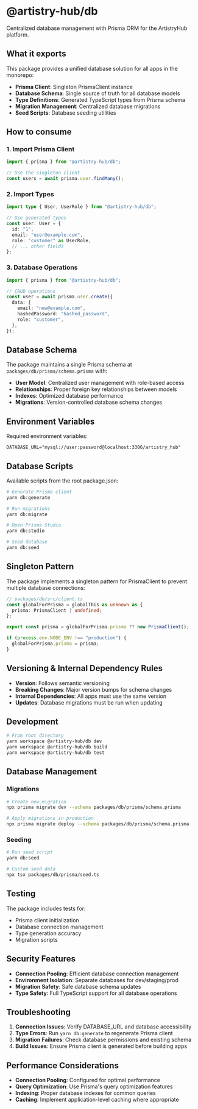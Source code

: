 # @artistry-hub/db

Centralized database management with Prisma ORM for the ArtistryHub platform.

## What it exports

This package provides a unified database solution for all apps in the monorepo:

- **Prisma Client**: Singleton PrismaClient instance
- **Database Schema**: Single source of truth for all database models
- **Type Definitions**: Generated TypeScript types from Prisma schema
- **Migration Management**: Centralized database migrations
- **Seed Scripts**: Database seeding utilities

## How to consume

### 1. Import Prisma Client

```typescript
import { prisma } from "@artistry-hub/db";

// Use the singleton client
const users = await prisma.user.findMany();
```

### 2. Import Types

```typescript
import type { User, UserRole } from "@artistry-hub/db";

// Use generated types
const user: User = {
  id: "1",
  email: "user@example.com",
  role: "customer" as UserRole,
  // ... other fields
};
```

### 3. Database Operations

```typescript
import { prisma } from "@artistry-hub/db";

// CRUD operations
const user = await prisma.user.create({
  data: {
    email: "new@example.com",
    hashedPassword: "hashed_password",
    role: "customer",
  },
});
```

## Database Schema

The package maintains a single Prisma schema at `packages/db/prisma/schema.prisma` with:

- **User Model**: Centralized user management with role-based access
- **Relationships**: Proper foreign key relationships between models
- **Indexes**: Optimized database performance
- **Migrations**: Version-controlled database schema changes

## Environment Variables

Required environment variables:

```env
DATABASE_URL="mysql://user:password@localhost:3306/artistry_hub"
```

## Database Scripts

Available scripts from the root package.json:

```bash
# Generate Prisma client
yarn db:generate

# Run migrations
yarn db:migrate

# Open Prisma Studio
yarn db:studio

# Seed database
yarn db:seed
```

## Singleton Pattern

The package implements a singleton pattern for PrismaClient to prevent multiple database connections:

```typescript
// packages/db/src/client.ts
const globalForPrisma = globalThis as unknown as {
  prisma: PrismaClient | undefined;
};

export const prisma = globalForPrisma.prisma ?? new PrismaClient();

if (process.env.NODE_ENV !== "production") {
  globalForPrisma.prisma = prisma;
}
```

## Versioning & Internal Dependency Rules

- **Version**: Follows semantic versioning
- **Breaking Changes**: Major version bumps for schema changes
- **Internal Dependencies**: All apps must use the same version
- **Updates**: Database migrations must be run when updating

## Development

```bash
# From root directory
yarn workspace @artistry-hub/db dev
yarn workspace @artistry-hub/db build
yarn workspace @artistry-hub/db test
```

## Database Management

### Migrations

```bash
# Create new migration
npx prisma migrate dev --schema packages/db/prisma/schema.prisma

# Apply migrations in production
npx prisma migrate deploy --schema packages/db/prisma/schema.prisma
```

### Seeding

```bash
# Run seed script
yarn db:seed

# Custom seed data
npx tsx packages/db/prisma/seed.ts
```

## Testing

The package includes tests for:

- Prisma client initialization
- Database connection management
- Type generation accuracy
- Migration scripts

## Security Features

- **Connection Pooling**: Efficient database connection management
- **Environment Isolation**: Separate databases for dev/staging/prod
- **Migration Safety**: Safe database schema updates
- **Type Safety**: Full TypeScript support for all database operations

## Troubleshooting

1. **Connection Issues**: Verify DATABASE_URL and database accessibility
2. **Type Errors**: Run `yarn db:generate` to regenerate Prisma client
3. **Migration Failures**: Check database permissions and existing schema
4. **Build Issues**: Ensure Prisma client is generated before building apps

## Performance Considerations

- **Connection Pooling**: Configured for optimal performance
- **Query Optimization**: Use Prisma's query optimization features
- **Indexing**: Proper database indexes for common queries
- **Caching**: Implement application-level caching where appropriate
